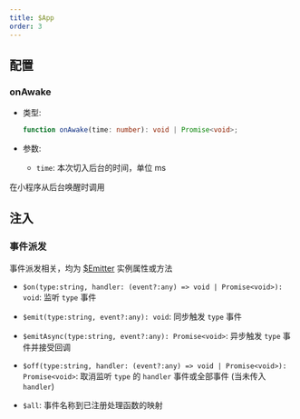 ```yaml
---
title: $App
order: 3
---
```


## 配置

### onAwake

- 类型:

  ```ts
  function onAwake(time: number): void | Promise<void>;
  ```

- 参数:
  - `time`: 本次切入后台的时间，单位 ms

在小程序从后台唤醒时调用

## 注入

### 事件派发

事件派发相关，均为 [$Emitter](./emitter.md) 实例属性或方法

- `$on(type:string, handler: (event?:any) => void | Promise<void>): void`: 监听 `type` 事件

- `$emit(type:string, event?:any): void`: 同步触发 `type` 事件

- `$emitAsync(type:string, event?:any): Promise<void>`: 异步触发 `type` 事件并接受回调

- `$off(type:string, handler: (event?:any) => void | Promise<void>): Promise<void>`: 取消监听 `type` 的 `handler` 事件或全部事件 (当未传入 `handler`)

- `$all`: 事件名称到已注册处理函数的映射

